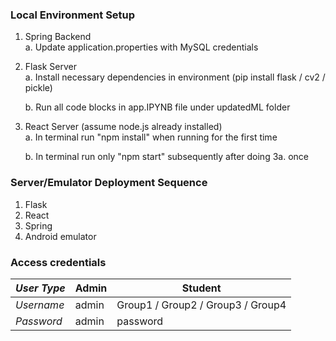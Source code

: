 ### Local Environment Setup

 1. Spring Backend
	 <br>a. Update application.properties with MySQL credentials
 
 2.  Flask Server
	 <br>a. Install necessary dependencies in environment 
	 (pip install flask / cv2 / pickle)
	 
	 b. Run all code blocks in app.IPYNB file under updatedML folder
	 
 3. React Server (assume node.js already installed)
	<br>a. In terminal run "npm install" when running for the first time
	 
	 b. In terminal run only "npm start" subsequently after doing 3a. once

### Server/Emulator Deployment Sequence

 1. Flask
 2. React
 3. Spring
 4. Android emulator

### Access credentials

| *User Type* | Admin |Student  | 
|--|--|--|
| *Username* | admin | Group1 / Group2 / Group3 / Group4 |
|*Password*|admin|password|
